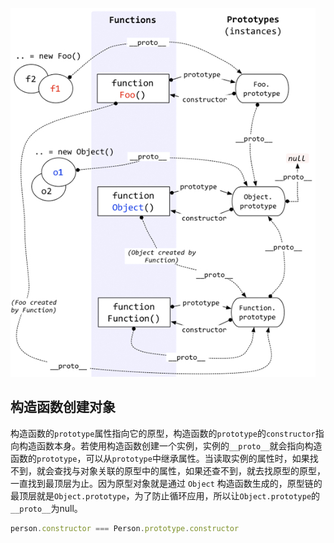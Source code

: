 ![img](./images/38067986-4bf5133e-3341-11e8-955c-ec57beca1c8c.png)

## 构造函数创建对象

构造函数的`prototype`属性指向它的原型，构造函数的`prototype`的`constructor`指向构造函数本身。若使用构造函数创建一个实例，实例的`__proto__`就会指向构造函数的`prototype`，可以从`prototype`中继承属性。当读取实例的属性时，如果找不到，就会查找与对象关联的原型中的属性，如果还查不到，就去找原型的原型，一直找到最顶层为止。因为原型对象就是通过 `Object` 构造函数生成的，原型链的最顶层就是`Object.prototype`，为了防止循环应用，所以让`Object.prototype`的`__proto__`为null。

```javascript
person.constructor === Person.prototype.constructor
```



